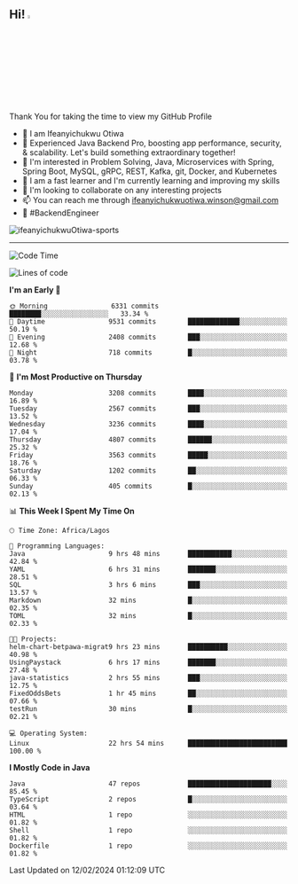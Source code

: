 <!-- BLOG-POST-LIST:START --><!-- BLOG-POST-LIST:END -->

## Hi! <img src="https://media.giphy.com/media/hvRJCLFzcasrR4ia7z/giphy.gif" width="4%"> 

Thank You for taking the time to view my GitHub Profile

- 👋 I am Ifeanyichukwu Otiwa
- 🚀 Experienced Java Backend Pro, boosting app performance, security, & scalability. Let's build something extraordinary together!
- 👀 I'm interested in Problem Solving, Java, Microservices with Spring, Spring Boot, MySQL, gRPC, REST, Kafka, git, Docker, and Kubernetes
- 🌱 I am a fast learner and I'm currently learning and improving my skills
- 💞️ I'm looking to collaborate on any interesting projects
- 📫 You can reach me through ifeanyichukwuotiwa.winson@gmail.com
- 🚀 #BackendEngineer

<p align="left" marginTop="10px"> <img src="https://komarev.com/ghpvc/?username=ifeanyichukwuOtiwa-sports&label=Profile%20views&color=0e75b6&style=for-the-badge" alt="ifeanyichukwuOtiwa-sports" /> </p>

***

<!--START_SECTION:waka-->
![Code Time](http://img.shields.io/badge/Code%20Time-2%2C228%20hrs%2037%20mins-blue)

![Lines of code](https://img.shields.io/badge/From%20Hello%20World%20I%27ve%20Written-5.3%20million%20lines%20of%20code-blue)

**I'm an Early 🐤** 

```text
🌞 Morning                6331 commits        ████████░░░░░░░░░░░░░░░░░   33.34 % 
🌆 Daytime                9531 commits        █████████████░░░░░░░░░░░░   50.19 % 
🌃 Evening                2408 commits        ███░░░░░░░░░░░░░░░░░░░░░░   12.68 % 
🌙 Night                  718 commits         █░░░░░░░░░░░░░░░░░░░░░░░░   03.78 % 
```
📅 **I'm Most Productive on Thursday** 

```text
Monday                   3208 commits        ████░░░░░░░░░░░░░░░░░░░░░   16.89 % 
Tuesday                  2567 commits        ███░░░░░░░░░░░░░░░░░░░░░░   13.52 % 
Wednesday                3236 commits        ████░░░░░░░░░░░░░░░░░░░░░   17.04 % 
Thursday                 4807 commits        ██████░░░░░░░░░░░░░░░░░░░   25.32 % 
Friday                   3563 commits        █████░░░░░░░░░░░░░░░░░░░░   18.76 % 
Saturday                 1202 commits        ██░░░░░░░░░░░░░░░░░░░░░░░   06.33 % 
Sunday                   405 commits         █░░░░░░░░░░░░░░░░░░░░░░░░   02.13 % 
```


📊 **This Week I Spent My Time On** 

```text
🕑︎ Time Zone: Africa/Lagos

💬 Programming Languages: 
Java                     9 hrs 48 mins       ███████████░░░░░░░░░░░░░░   42.84 % 
YAML                     6 hrs 31 mins       ███████░░░░░░░░░░░░░░░░░░   28.51 % 
SQL                      3 hrs 6 mins        ███░░░░░░░░░░░░░░░░░░░░░░   13.57 % 
Markdown                 32 mins             █░░░░░░░░░░░░░░░░░░░░░░░░   02.35 % 
TOML                     32 mins             █░░░░░░░░░░░░░░░░░░░░░░░░   02.33 % 

🐱‍💻 Projects: 
helm-chart-betpawa-migrat9 hrs 23 mins       ██████████░░░░░░░░░░░░░░░   40.98 % 
UsingPaystack            6 hrs 17 mins       ███████░░░░░░░░░░░░░░░░░░   27.48 % 
java-statistics          2 hrs 55 mins       ███░░░░░░░░░░░░░░░░░░░░░░   12.75 % 
FixedOddsBets            1 hr 45 mins        ██░░░░░░░░░░░░░░░░░░░░░░░   07.66 % 
testRun                  30 mins             █░░░░░░░░░░░░░░░░░░░░░░░░   02.21 % 

💻 Operating System: 
Linux                    22 hrs 54 mins      █████████████████████████   100.00 % 
```

**I Mostly Code in Java** 

```text
Java                     47 repos            █████████████████████░░░░   85.45 % 
TypeScript               2 repos             █░░░░░░░░░░░░░░░░░░░░░░░░   03.64 % 
HTML                     1 repo              ░░░░░░░░░░░░░░░░░░░░░░░░░   01.82 % 
Shell                    1 repo              ░░░░░░░░░░░░░░░░░░░░░░░░░   01.82 % 
Dockerfile               1 repo              ░░░░░░░░░░░░░░░░░░░░░░░░░   01.82 % 
```




 Last Updated on 12/02/2024 01:12:09 UTC
<!--END_SECTION:waka-->

<!--
<p align="center">
![trophy](https://github-profile-trophy.vercel.app/?username=ifeanyichukwuOtiwa-sports&theme=onedark) (https://github.com/ryo-ma/github-profile-trophy)
</p>
-->

<!---
ifeanyi-otiwa/ifeanyi-otiwa is a ✨ special ✨ repository because its `README.md` (this file) appears on your GitHub profile.
You can click the Preview link to take a look at your changes.
--->
